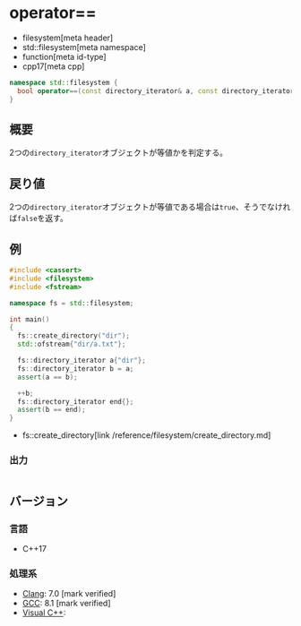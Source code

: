 # operator==
* filesystem[meta header]
* std::filesystem[meta namespace]
* function[meta id-type]
* cpp17[meta cpp]

```cpp
namespace std::filesystem {
  bool operator==(const directory_iterator& a, const directory_iterator& b) noexcept;
}
```

## 概要
2つの`directory_iterator`オブジェクトが等値かを判定する。


## 戻り値
2つの`directory_iterator`オブジェクトが等値である場合は`true`、そうでなければ`false`を返す。


## 例
```cpp example
#include <cassert>
#include <filesystem>
#include <fstream>

namespace fs = std::filesystem;

int main()
{
  fs::create_directory("dir");
  std::ofstream{"dir/a.txt"};

  fs::directory_iterator a{"dir"};
  fs::directory_iterator b = a;
  assert(a == b);

  ++b;
  fs::directory_iterator end{};
  assert(b == end);
}
```
* fs::create_directory[link /reference/filesystem/create_directory.md]

### 出力
```
```

## バージョン
### 言語
- C++17

### 処理系
- [Clang](/implementation.md#clang): 7.0 [mark verified]
- [GCC](/implementation.md#gcc): 8.1 [mark verified]
- [Visual C++](/implementation.md#visual_cpp):
